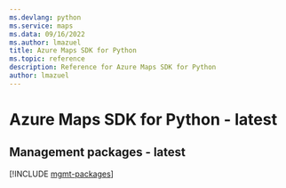 ```yaml
---
ms.devlang: python
ms.service: maps
ms.data: 09/16/2022
ms.author: lmazuel
title: Azure Maps SDK for Python
ms.topic: reference
description: Reference for Azure Maps SDK for Python
author: lmazuel
---
```

# Azure Maps SDK for Python - latest

## Management packages - latest
[!INCLUDE [mgmt-packages](maps-mgmt-index.md)]